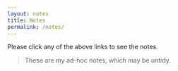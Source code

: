 ```yaml
---
layout: notes
title: Notes
permalink: /notes/
---
```


Please click any of the above links to see the notes.
> These are my ad-hoc notes, which may be untidy.
